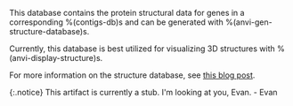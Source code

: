 
This database contains the protein structural data for genes in a corresponding %(contigs-db)s and can be generated with %(anvi-gen-structure-database)s.


Currently, this database is best utilized for visualizing 3D structures with %(anvi-display-structure)s.  

For more information on the structure database, see [this blog post](http://merenlab.org/2018/09/04/getting-started-with-anvio-structure/#the-structure-database). 


{:.notice}
This artifact is currently a stub. I'm looking at you, Evan. - Evan

